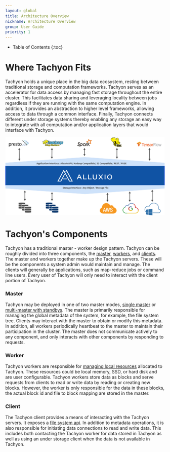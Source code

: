 ```yaml
---
layout: global
title: Architecture Overview
nickname: Architecture Overview
group: User Guide
priority: 1
---
```


* Table of Contents
{:toc}

# Where Tachyon Fits

Tachyon holds a unique place in the big data ecosystem, resting between traditional storage and computation frameworks. Tachyon serves as an accelerator for data access by managing fast storage throughout the entire cluster. This facilitates data sharing and leveraging locality between jobs regardless if they are running with the same computation engine. In addition, it provides an abstraction to higher level frameworks, allowing access to data through a common interface. Finally, Tachyon connects different under storage systems thereby enabling any storage an easy way to integrate with all computation and/or application layers that would interface with Tachyon.

![Stack](./img/stack.png)

# Tachyon's Components

Tachyon has a traditional master - worker design pattern. Tachyon can be roughly divided into three components, the [master](#master), [workers](#worker), and [clients](#client). The master and workers together make up the Tachyon servers. These will be the components a system admin would maintain and manage. The clients will generally be applications, such as map-reduce jobs or command line users. Every user of Tachyon will only need to interact with the client portion of Tachyon.

### Master

Tachyon may be deployed in one of two master modes, [single master](Running-Tachyon-Locally.html) or [multi-master with standbys](Running-Tachyon-Fault-Tolerant-on-EC2). The master is primarily responsible for managing the global metadata of the system, for example, the file system tree. Clients may interact with the master to obtain or modify this metadata. In addition, all workers periodically heartbeat to the master to maintain their participation in the cluster. The master does not communicate actively to any component, and only interacts with other components by responding to requests.

### Worker

Tachyon workers are responsible for [managing local resources](Tiered-Storage-on-Tachyon.html) allocated to Tachyon. These resources could be local memory, SSD, or hard disk and are user configurable. Tachyon workers store data as blocks and serve requests from clients to read or write data by reading or creating new blocks. However, the worker is only responsible for the data in these blocks, the actual block id and file to block mapping are stored in the master.

### Client

The Tachyon client provides a means of interacting with the Tachyon servers. It exposes a [file system api](File-System-API.html). In addition to metadata operations, it is also responsible for initiating data connections to read and write data. This includes both contacting the Tachyon worker for data stored in Tachyon as well as using an under storage client when the data is not available in Tachyon.